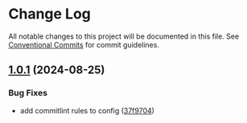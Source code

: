 # Change Log

All notable changes to this project will be documented in this file.
See [Conventional Commits](https://conventionalcommits.org) for commit guidelines.

## [1.0.1](https://github.com/mike-north/js-ts-monorepos/compare/v2.0.0...v1.0.1) (2024-08-25)


### Bug Fixes

* add commitlint rules to config ([37f9704](https://github.com/mike-north/js-ts-monorepos/commit/37f9704f78023da174e95b08700cc0ad61eb6b05))
